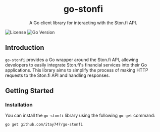 <div align="center">
 <h1>go-stonfi</h1>
 <p>A Go client library for interacting with the Ston.fi API.</p>
</div>

![License](https://img.shields.io/badge/license-MIT-green)
![Go Version](https://img.shields.io/badge/go-%5E1.15-blue.svg)

## Introduction

`go-stonfi` provides a Go wrapper around the Ston.fi API, allowing developers to easily integrate Ston.fi's financial services into their Go applications. This library aims to simplify the process of making HTTP requests to the Ston.fi API and handling responses.

## Getting Started

### Installation

You can install the `go-stonfi` library using the following `go get` command:

```bash
go get github.com/itay747/go-stonfi
```
